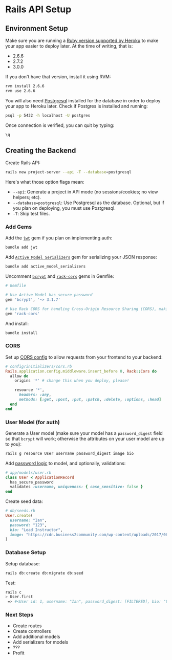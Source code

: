# Rails API Setup

## Environment Setup

Make sure you are running a [Ruby version supported by Heroku](https://devcenter.heroku.com/articles/ruby-support#ruby-versions) to make your app easier to deploy later. At the time of writing, that is:

- 2.6.6
- 2.7.2
- 3.0.0

If you don't have that version, install it using RVM:

```sh
rvm install 2.6.6
rvm use 2.6.6
```

You will also need [Postgresql](https://www.postgresql.org/download/) installed for the database in order to deploy your app to Heroku later. Check if Postgres is installed and running:

```sh
psql -p 5432 -h localhost -U postgres
```

Once connection is verified, you can quit by typing:

```sh
\q
```

## Creating the Backend

Create Rails API:

```sh
rails new project-server --api -T --database=postgresql
```

Here's what those option flags mean:

- `--api`: Generate a project in API mode (no sessions/cookies; no view helpers; etc).
- `--database=postgresql`: Use Postgresql as the database. Optional, but if you
  plan on deploying, you must use Postgresql.
- `-T`: Skip test files.

### Add Gems

Add the [`jwt`](https://github.com/jwt/ruby-jwt) gem if you plan on implementing auth:

```sh
bundle add jwt
```

Add [`Active Model Serializers`](https://github.com/rails-api/active_model_serializers/tree/v0.10.6/docs) gem for serializing your JSON response:

```sh
bundle add active_model_serializers
```

Uncomment [`bcrypt`](https://github.com/codahale/bcrypt-ruby) and [`rack-cors`](https://github.com/cyu/rack-cors) gems in Gemfile:

```rb
# Gemfile

# Use Active Model has_secure_password
gem 'bcrypt', '~> 3.1.7'

# Use Rack CORS for handling Cross-Origin Resource Sharing (CORS), making cross-origin AJAX possible
gem 'rack-cors'
```

And install:

```sh
bundle install
```

### CORS

Set up [CORS config](https://github.com/cyu/rack-cors#rails-configuration) to allow requests from your frontend to your backend:

```rb
# config/initializers/cors.rb
Rails.application.config.middleware.insert_before 0, Rack::Cors do
  allow do
    origins '*' # change this when you deploy, please!

    resource '*',
      headers: :any,
      methods: [:get, :post, :put, :patch, :delete, :options, :head]
  end
end
```

### User Model (for auth)

Generate a User model (make sure your model has a `password_digest` field so
that `bcrypt` will work; otherwise the attributes on your user model are up to
you):

```sh
rails g resource User username password_digest image bio
```

Add [password logic](https://api.rubyonrails.org/classes/ActiveModel/SecurePassword/ClassMethods.html#method-i-has_secure_password) to model, and optionally, validations:

```rb
# app/models/user.rb
class User < ApplicationRecord
  has_secure_password
  validates :username, uniqueness: { case_sensitive: false }
end
```

Create seed data:

```rb
# db/seeds.rb
User.create(
  username: "Ian",
  password: "123",
  bio: "Lead Instructor",
  image: "https://cdn.business2community.com/wp-content/uploads/2017/08/blank-profile-picture-973460_640.png"
)
```

### Database Setup

Setup database:

```sh
rails db:create db:migrate db:seed
```

Test:

```sh
rails c
> User.first
 => #<User id: 1, username: "Ian", password_digest: [FILTERED], bio: "Lead Instructor" ...>
```

### Next Steps

- Create routes
- Create controllers
- Add additional models
- Add serializers for models
- ???
- Profit
